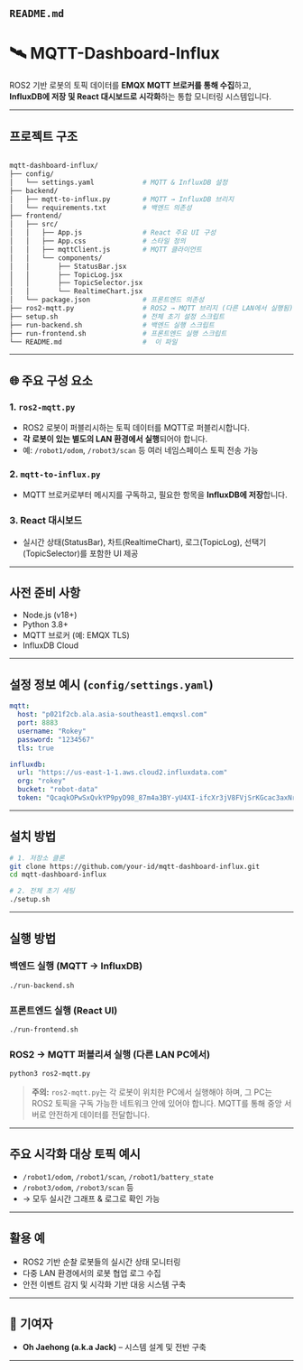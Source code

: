 
##  `README.md`


# 🛰 MQTT-Dashboard-Influx

ROS2 기반 로봇의 토픽 데이터를 **EMQX MQTT 브로커를 통해 수집**하고,  
**InfluxDB에 저장 및 React 대시보드로 시각화**하는 통합 모니터링 시스템입니다.

---

##  프로젝트 구조

```bash

mqtt-dashboard-influx/
├── config/
│   └── settings.yaml            # MQTT & InfluxDB 설정
├── backend/
│   ├── mqtt-to-influx.py        # MQTT → InfluxDB 브리지
│   └── requirements.txt         # 백엔드 의존성
├── frontend/
│   ├── src/
│   │   ├── App.js               # React 주요 UI 구성
│   │   ├── App.css              # 스타일 정의
│   │   ├── mqttClient.js        # MQTT 클라이언트
│   │   └── components/
│   │       ├── StatusBar.jsx
│   │       ├── TopicLog.jsx
│   │       ├── TopicSelector.jsx
│   │       └── RealtimeChart.jsx
│   └── package.json             # 프론트엔드 의존성
├── ros2-mqtt.py                 # ROS2 → MQTT 브리지 (다른 LAN에서 실행됨)
├── setup.sh                     # 전체 초기 설정 스크립트
├── run-backend.sh               # 백엔드 실행 스크립트
├── run-frontend.sh              # 프론트엔드 실행 스크립트
└── README.md                    #  이 파일

````

---

## 🌐 주요 구성 요소

### 1. `ros2-mqtt.py`  
- ROS2 로봇이 퍼블리시하는 토픽 데이터를 MQTT로 퍼블리시합니다.
- **각 로봇이 있는 별도의 LAN 환경에서 실행**되어야 합니다.
- 예: `/robot1/odom`, `/robot3/scan` 등 여러 네임스페이스 토픽 전송 가능

### 2. `mqtt-to-influx.py`
- MQTT 브로커로부터 메시지를 구독하고, 필요한 항목을 **InfluxDB에 저장**합니다.

### 3. React 대시보드
- 실시간 상태(StatusBar), 차트(RealtimeChart), 로그(TopicLog), 선택기(TopicSelector)를 포함한 UI 제공

---

##  사전 준비 사항

- Node.js (v18+)
- Python 3.8+
- MQTT 브로커 (예: EMQX TLS)
- InfluxDB Cloud

---

##  설정 정보 예시 (`config/settings.yaml`)

```yaml
mqtt:
  host: "p021f2cb.ala.asia-southeast1.emqxsl.com"
  port: 8883
  username: "Rokey"
  password: "1234567"
  tls: true

influxdb:
  url: "https://us-east-1-1.aws.cloud2.influxdata.com"
  org: "rokey"
  bucket: "robot-data"
  token: "QcaqkOPwSxQvkYP9pyD98_87m4a3BY-yU4XI-ifcXr3jV8FVjSrKGcac3axNr_kPznWt6SG1wSQbQiW8_BoL8A=="
````

---

##  설치 방법

```bash
# 1. 저장소 클론
git clone https://github.com/your-id/mqtt-dashboard-influx.git
cd mqtt-dashboard-influx

# 2. 전체 초기 세팅
./setup.sh
```

---

##  실행 방법

### 백엔드 실행 (MQTT → InfluxDB)

```bash
./run-backend.sh
```

### 프론트엔드 실행 (React UI)

```bash
./run-frontend.sh
```

### ROS2 → MQTT 퍼블리셔 실행 (다른 LAN PC에서)

```bash
python3 ros2-mqtt.py
```

> **주의:** `ros2-mqtt.py`는 각 로봇이 위치한 PC에서 실행해야 하며,
> 그 PC는 ROS2 토픽을 구독 가능한 네트워크 안에 있어야 합니다.
> MQTT를 통해 중앙 서버로 안전하게 데이터를 전달합니다.

---

##  주요 시각화 대상 토픽 예시

* `/robot1/odom`, `/robot1/scan`, `/robot1/battery_state`
* `/robot3/odom`, `/robot3/scan` 등
* → 모두 실시간 그래프 & 로그로 확인 가능

---

##  활용 예

* ROS2 기반 순찰 로봇들의 실시간 상태 모니터링
* 다중 LAN 환경에서의 로봇 협업 로그 수집
* 안전 이벤트 감지 및 시각화 기반 대응 시스템 구축

---

## 👨 기여자

* **Oh Jaehong (a.k.a Jack)** – 시스템 설계 및 전반 구축

---

